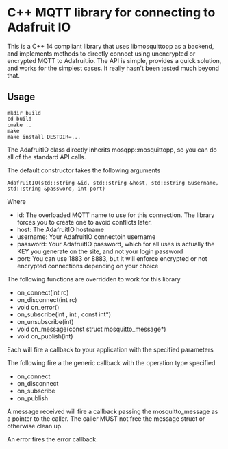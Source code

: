 # C++ MQTT library for connecting to Adafruit IO

This is a C++ 14 compliant library that uses libmosquittopp as a backend, and implements methods to directly connect using unencrypted or encrypted MQTT to Adafruit.io. The API is simple, provides a quick solution, and works for the simplest cases. It really hasn't been tested much beyond that.

## Usage

```
mkdir build
cd build
cmake ..
make
make install DESTDIR=...
```

The AdafruitIO class directly inherits mosqpp::mosquittopp, so you can do all of the standard API calls.

The default constructor takes the following arguments

```
AdafruitIO(std::string &id, std::string &host, std::string &username, std::string &password, int port)
```

Where
* id: The overloaded MQTT name to use for this connection. The library forces you to create one to avoid conflicts later.
* host: The AdafruitIO hostname
* username: Your AdafruitIO connectoin username
* password: Your AdafruitIO password, which for all uses is actually the KEY you generate on the site, and not your login password
* port: You can use 1883 or 8883, but it will enforce encrypted or not encrypted connections depending on your choice

The following functions are overridden to work for this library

* on_connect(int rc)
* on_disconnect(int rc)
* void on_error()
* on_subscribe(int , int , const int*)
* on_unsubscribe(int)
* void on_message(const struct mosquitto_message*)
* void on_publish(int)

Each will fire a callback to your application with the specified parameters

The following fire a the generic callback with the operation type specified

* on_connect
* on_disconnect
* on_subscribe
* on_publish

A message received will fire a callback passing the mosquitto_message as a pointer to the caller. The caller MUST not free the message struct or otherwise clean up.

An error fires the error callback.

